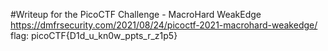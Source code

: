 #Writeup for the PicoCTF Challenge - MacroHard WeakEdge
https://dmfrsecurity.com/2021/08/24/picoctf-2021-macrohard-weakedge/
flag: picoCTF{D1d_u_kn0w_ppts_r_z1p5}

